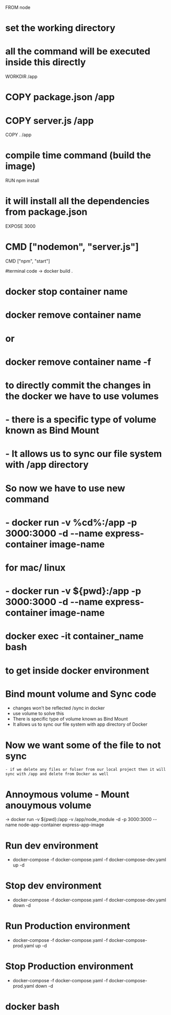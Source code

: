 FROM node
# set the working directory
# all the command will be executed inside this directly
WORKDIR /app
# COPY package.json /app
# COPY server.js /app
COPY . /app
# compile time command (build the image)
RUN npm install
# it will install all the dependencies from package.json

EXPOSE 3000
# CMD ["nodemon", "server.js"]
CMD ["npm", "start"]


#terminal code -> docker build .

# docker stop container name
# docker remove container name 

# or

# docker remove container name -f 


# to directly commit the changes in the docker we have to use volumes
# - there is a specific type of volume known as Bind Mount 
# - It allows us to sync our file system with /app directory

# So now we have to use new command 
# - docker run -v %cd%:/app -p 3000:3000 -d --name express-container image-name
# for mac/ linux
# - docker run -v ${pwd}:/app -p 3000:3000 -d --name express-container image-name

# docker exec -it container_name bash
# to get inside docker environment


# Bind mount volume and Sync code
- changes won't be reflected /sync in docker
- use volume to solve this
- There is specific type of volume known as Bind Mount
- It allows us to sync our file system with app directory of Docker 

# Now we want some of the file to not sync
    - if we delete any files or folser from our local project then it will sync with /app and delete from Docker as well

# Annoymous volume - Mount anouymous volume
-> docker run -v ${pwd}:/app -v /app/node_module -d -p 3000:3000 --name node-app-container express-app-image

# Run dev environment
- docker-compose -f docker-compose.yaml -f docker-compose-dev.yaml up -d

# Stop dev environment
- docker-compose -f docker-compose.yaml -f docker-compose-dev.yaml down -d

# Run Production environment
- docker-compose -f docker-compose.yaml -f docker-compose-prod.yaml up -d

# Stop Production environment
- docker-compose -f docker-compose.yaml -f docker-compose-prod.yaml down -d

# docker bash
    